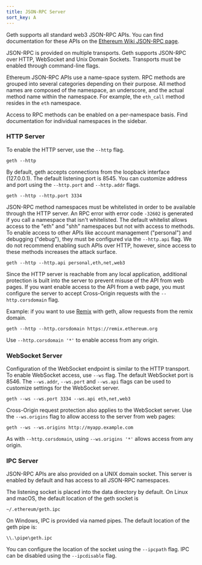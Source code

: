 ```yaml
---
title: JSON-RPC Server
sort_key: A
---
```


Geth supports all standard web3 JSON-RPC APIs. You can find documentation for
these APIs on the [Ethereum Wiki JSON-RPC page][web3-rpc].

JSON-RPC is provided on multiple transports. Geth supports JSON-RPC over HTTP,
WebSocket and Unix Domain Sockets. Transports must be enabled through
command-line flags.

Ethereum JSON-RPC APIs use a name-space system. RPC methods are grouped into
several categories depending on their purpose. All method names are composed of
the namespace, an underscore, and the actual method name within the namespace.
For example, the `eth_call` method resides in the `eth` namespace.

Access to RPC methods can be enabled on a per-namespace basis. Find
documentation for individual namespaces in the sidebar.

### HTTP Server

To enable the HTTP server, use the `--http` flag.

    geth --http

By default, geth accepts connections from the loopback interface (127.0.0.1).
The default listening port is 8545. You can customize address and port using the
`--http.port` and `--http.addr` flags.

    geth --http --http.port 3334

JSON-RPC method namespaces must be whitelisted in order to be available through
the HTTP server. An RPC error with error code `-32602` is generated if you call a
namespace that isn't whitelisted. The default whitelist allows access to the "eth"
and "shh" namespaces but not with access to methods. To enable access to other APIs like account management ("personal")
and debugging ("debug"), they must be configured via the `--http.api` flag. We do
not recommend enabling such APIs over HTTP, however, since access to these
methods increases the attack surface.

    geth --http --http.api personal,eth,net,web3

Since the HTTP server is reachable from any local application, additional
protection is built into the server to prevent misuse of the API from web pages.
If you want enable access to the API from a web page, you must configure the
server to accept Cross-Origin requests with the `--http.corsdomain` flag.

Example: if you want to use [Remix][remix] with geth, allow requests from the
remix domain.

    geth --http --http.corsdomain https://remix.ethereum.org

Use `--http.corsdomain '*'` to enable access from any origin.

### WebSocket Server

Configuration of the WebSocket endpoint is similar to the HTTP transport. To
enable WebSocket access, use `--ws` flag. The default WebSocket port is 8546.
The `--ws.addr`, `--ws.port` and `--ws.api` flags can be used to customize settings
for the WebSocket server.

    geth --ws --ws.port 3334 --ws.api eth,net,web3

Cross-Origin request protection also applies to the WebSocket server. Use the
`--ws.origins` flag to allow access to the server from web pages:

    geth --ws --ws.origins http://myapp.example.com

As with `--http.corsdomain`, using `--ws.origins '*'` allows access from any origin.

### IPC Server

JSON-RPC APIs are also provided on a UNIX domain socket. This server is enabled
by default and has access to all JSON-RPC namespaces.

The listening socket is placed into the data directory by default. On Linux and macOS,
the default location of the geth socket is

    ~/.ethereum/geth.ipc

On Windows, IPC is provided via named pipes. The default location of the geth pipe is:

    \\.\pipe\geth.ipc
    
You can configure the location of the socket using the `--ipcpath` flag. IPC can
be disabled using the `--ipcdisable` flag.

[web3-rpc]: https://github.com/ethereum/wiki/wiki/JSON-RPC
[remix]: https://remix.ethereum.org
